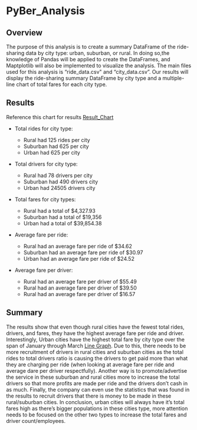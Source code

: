 # PyBer_Analysis

## Overview
The purpose of this analysis is to create a summary DataFrame of the ride-sharing data by city type: urban, suburban, or rural. In doing so,the knowledge of Pandas will be applied to create the DataFrames, and Maptplotlib will also be implemented to visualize the analysis. The main files used for this analysis is “ride_data.csv" and “city_data.csv”. Our results will display the ride-sharing summary DataFrame by city
type and a multiple-line chart of total fares for each city type.

## Results
Reference this chart for results [Result_Chart](https://github.com/josafathpelayo/PyBer_Analysis/blob/main/analysis/Challange_Chart.png)
- Total rides for city type:
	- Rural had 125 rides per city
	- Suburban had 625 per city
	- Urban had 625 per city

- Total drivers for city type:
 	- Rural had 78 drivers per city
	- Suburban had 490 drivers city
	- Urban had 24505 drivers city
	
- Total fares for city types:
 	- Rural had a total of  $4,327.93
	- Suburban had a total of $19,356
	- Urban had a total of $39,854.38
	

- Average fare per ride:
	- Rural had an average fare per ride of $34.62
	- Suburban had an average fare per ride of $30.97
	- Urban had an average fare per ride of $24.52
	
- Average fare per driver:
	- Rural had an average fare per driver of $55.49
	- Rural had an average fare per driver of $39.50
	- Rural had an average fare per driver of $16.57

## Summary
The results show that even though rural cities have the fewest total rides, drivers, and fares, they have the highest average fare per ride and driver. Interestingly, Urban cities have the highest total fare by city type over the span of January through March [Line Graph](https://github.com/josafathpelayo/PyBer_Analysis/blob/main/analysis/Pyber_summary.png). Due to this, there needs to be more recruitment of drivers in rural cities and suburban cities as the total rides to total drivers ratio is causing the drivers to get paid more than what they are charging per ride (when looking at average fare per ride and average dare per driver respectfully). Another way is to promote/advertise the service in these suburban and rural cities more to increase the total drivers so that more profits are made per ride and the drivers don’t cash in as much. Finally, the company can even use the statistics that was found in the results to recruit drivers that there is money to be made in these rural/suburban cities. In conclusion, urban cities will always have it’s total fares high as there’s bigger populations in these cities type, more attention needs to be focused on the other two types to increase the total fares and driver count/employees. 
      
      
	




